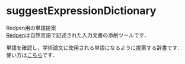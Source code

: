 # suggestExpressionDictionary
Redpen用の単語提案  
[Redpen](http://redpen.cc)は自然言語で記述された入力文書の添削ツールです．

単語を確認し，学術論文に使用される単語になるように提案する辞書です．  
使い方は[こちら](http://redpen.cc/docs/latest/index_ja.html#suggestexpression)です．